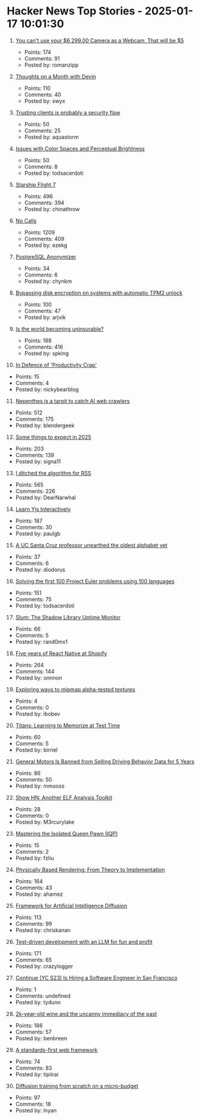 # Hacker News Top Stories - 2025-01-17 10:01:30

1. [You can't use your $6,299.00 Camera as a Webcam. That will be $5](https://romanzipp.com/blog/no-you-cant-use-your-6299-canon-camera-as-a-webcam)
   - Points: 174
   - Comments: 91
   - Posted by: romanzipp

2. [Thoughts on a Month with Devin](https://www.answer.ai/posts/2025-01-08-devin.html)
   - Points: 110
   - Comments: 40
   - Posted by: swyx

3. [Trusting clients is probably a security flaw](https://liberda.nl/weblog/trust-no-client/)
   - Points: 50
   - Comments: 25
   - Posted by: aquastorm

4. [Issues with Color Spaces and Perceptual Brightness](https://johnaustin.io/articles/2025/issues-with-cielab-and-perceptual-brightness)
   - Points: 50
   - Comments: 8
   - Posted by: todsacerdoti

5. [Starship Flight 7](https://www.spacex.com/launches/mission/?missionId=starship-flight-7?submit)
   - Points: 496
   - Comments: 394
   - Posted by: chinathrow

6. [No Calls](https://keygen.sh/blog/no-calls/)
   - Points: 1209
   - Comments: 409
   - Posted by: ezekg

7. [PostgreSQL Anonymizer](https://postgresql-anonymizer.readthedocs.io/en/stable/)
   - Points: 34
   - Comments: 6
   - Posted by: chynkm

8. [Bypassing disk encryption on systems with automatic TPM2 unlock](https://oddlama.org/blog/bypassing-disk-encryption-with-tpm2-unlock/)
   - Points: 100
   - Comments: 47
   - Posted by: arjvik

9. [Is the world becoming uninsurable?](https://charleshughsmith.substack.com/p/is-the-world-becoming-uninsurable)
   - Points: 188
   - Comments: 416
   - Posted by: spking

10. [In Defence of 'Productivity Crap'](https://nicky.bearblog.dev/in-defence-of-productivity-crap/)
   - Points: 15
   - Comments: 4
   - Posted by: nickybearblog

11. [Nepenthes is a tarpit to catch AI web crawlers](https://zadzmo.org/code/nepenthes/)
   - Points: 512
   - Comments: 175
   - Posted by: blendergeek

12. [Some things to expect in 2025](https://lwn.net/Articles/1003780/)
   - Points: 203
   - Comments: 139
   - Posted by: signa11

13. [I ditched the algorithm for RSS](https://joeyehand.com/blog/2025/01/15/i-ditched-the-algorithm-for-rssand-you-should-too/)
   - Points: 565
   - Comments: 226
   - Posted by: DearNarwhal

14. [Learn Yjs Interactively](https://learn.yjs.dev/)
   - Points: 187
   - Comments: 30
   - Posted by: paulgb

15. [A UC Santa Cruz professor unearthed the oldest alphabet yet](https://www.universityofcalifornia.edu/news/how-uc-santa-cruz-professor-unearthed-oldest-alphabet-yet)
   - Points: 37
   - Comments: 6
   - Posted by: diodorus

16. [Solving the first 100 Project Euler problems using 100 languages](https://github.com/jaredkrinke/100-languages)
   - Points: 151
   - Comments: 75
   - Posted by: todsacerdoti

17. [Slum: The Shadow Library Uptime Monitor](https://open-slum.org/)
   - Points: 66
   - Comments: 5
   - Posted by: rand0mx1

18. [Five years of React Native at Shopify](https://shopify.engineering/five-years-of-react-native-at-shopify)
   - Points: 264
   - Comments: 144
   - Posted by: onnnon

19. [Exploring ways to mipmap alpha-tested textures](https://lisyarus.github.io/blog/posts/exploring-ways-to-mipmap-alpha-tested-textures.html)
   - Points: 4
   - Comments: 0
   - Posted by: ibobev

20. [Titans: Learning to Memorize at Test Time](https://arxiv.org/abs/2501.00663)
   - Points: 60
   - Comments: 5
   - Posted by: birriel

21. [General Motors Is Banned from Selling Driving Behavior Data for 5 Years](https://www.nytimes.com/2025/01/16/technology/general-motors-driving-data-settlement.html)
   - Points: 86
   - Comments: 50
   - Posted by: mmooss

22. [Show HN: Another ELF Analysis Toolkit](https://github.com/M3rcuryLake/Nyxelf)
   - Points: 28
   - Comments: 0
   - Posted by: M3rcurylake

23. [Mastering the Isolated Queen Pawn (IQP)](https://lichess.org/@/hari2209/blog/mastering-the-isolated-queen-pawn-iqp-an-in-depth-guide/0qxcMAbV)
   - Points: 15
   - Comments: 2
   - Posted by: fzliu

24. [Physically Based Rendering: From Theory to Implementation](https://pbr-book.org)
   - Points: 164
   - Comments: 43
   - Posted by: ahamez

25. [Framework for Artificial Intelligence Diffusion](https://www.federalregister.gov/documents/2025/01/15/2025-00636/framework-for-artificial-intelligence-diffusion)
   - Points: 113
   - Comments: 99
   - Posted by: chriskanan

26. [Test-driven development with an LLM for fun and profit](https://blog.yfzhou.fyi/posts/tdd-llm/)
   - Points: 171
   - Comments: 65
   - Posted by: crazylogger

27. [Continue (YC S23) Is Hiring a Software Engineer in San Francisco](https://www.ycombinator.com/companies/continue/jobs/smcxRnM-software-engineer)
   - Points: 1
   - Comments: undefined
   - Posted by: tydunn

28. [2k-year-old wine and the uncanny immediacy of the past](https://resobscura.substack.com/p/2000-year-old-wine-and-the-uncanny)
   - Points: 186
   - Comments: 57
   - Posted by: benbreen

29. [A standards-first web framework](https://nuejs.org/blog/standards-first-web-framework/)
   - Points: 74
   - Comments: 83
   - Posted by: tipiirai

30. [Diffusion training from scratch on a micro-budget](https://github.com/SonyResearch/micro_diffusion)
   - Points: 97
   - Comments: 18
   - Posted by: lnyan


